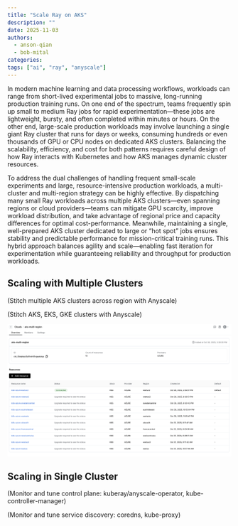 ```yaml
---
title: "Scale Ray on AKS"
description: ""
date: 2025-11-03
authors:
  - anson-qian
  - bob-mital
categories:
tags: ["ai", "ray", "anyscale"]
---
```


In modern machine learning and data processing workflows, workloads can range from short-lived experimental jobs to massive, long-running production training runs. On one end of the spectrum, teams frequently spin up small to medium Ray jobs for rapid experimentation—these jobs are lightweight, bursty, and often completed within minutes or hours. On the other end, large-scale production workloads may involve launching a single giant Ray cluster that runs for days or weeks, consuming hundreds or even thousands of GPU or CPU nodes on dedicated AKS clusters. Balancing the scalability, efficiency, and cost for both patterns requires careful design of how Ray interacts with Kubernetes and how AKS manages dynamic cluster resources.

To address the dual challenges of handling frequent small-scale experiments and large, resource-intensive production workloads, a multi-cluster and multi-region strategy can be highly effective. By dispatching many small Ray workloads across multiple AKS clusters—even spanning regions or cloud providers—teams can mitigate GPU scarcity, improve workload distribution, and take advantage of regional price and capacity differences for optimal cost-performance. Meanwhile, maintaining a single, well-prepared AKS cluster dedicated to large or “hot spot” jobs ensures stability and predictable performance for mission-critical training runs. This hybrid approach balances agility and scale—enabling fast iteration for experimentation while guaranteeing reliability and throughput for production workloads.

## Scaling with Multiple Clusters

(Stitch multiple AKS clusters across region with Anyscale)

(Stitch AKS, EKS, GKE clusters with Anyscale)

![Multi Region](./multi-region.png)

## Scaling in Single Cluster

(Monitor and tune control plane: kuberay/anyscale-operator, kube-controller-manager)

(Monitor and tune service discovery: coredns, kube-proxy)